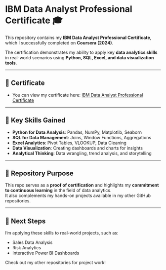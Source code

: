 # IBM Data Analyst Professional Certificate 🎓

This repository contains my **IBM Data Analyst Professional Certificate**, which I successfully completed on **Coursera (2024)**.  

The certification demonstrates my ability to apply key **data analytics skills** in real-world scenarios using **Python, SQL, Excel, and data visualization tools**.

---

## 📑 Certificate
- You can view my certificate here: [IBM Data Analyst Professional Certificate](./IBM_Data_Analyst_Certificate.pdf)

---

## 🚀 Key Skills Gained
- **Python for Data Analysis**: Pandas, NumPy, Matplotlib, Seaborn
- **SQL for Data Management**: Joins, Window Functions, Aggregations
- **Excel Analytics**: Pivot Tables, VLOOKUP, Data Cleaning
- **Data Visualization**: Creating dashboards and charts for insights
- **Analytical Thinking**: Data wrangling, trend analysis, and storytelling

---

## 📂 Repository Purpose
This repo serves as a **proof of certification** and highlights my **commitment to continuous learning** in the field of data analytics.  
It also complements my hands-on projects available in my other GitHub repositories.  

---

## 📌 Next Steps
I’m applying these skills to real-world projects, such as:
- Sales Data Analysis
- Risk Analytics
- Interactive Power BI Dashboards  

Check out my other repositories for project work!  
